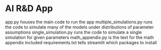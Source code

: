 # AI R&D App

app.py houses the main code to run the app
multiple_simulations.py runs the code to simulate many of the models under distributions of parameter assumptions
single_simulation.py runs the code to simulate a single simulation for given parameters
math_appendix.py is the text for the math appendix included
requirements.txt tells streamlit which packages to install
